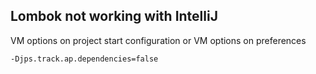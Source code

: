 ## Lombok not working with IntelliJ

VM options on project start configuration
or
VM options on preferences

```
-Djps.track.ap.dependencies=false
```
